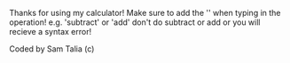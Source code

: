 Thanks for using my calculator!
Make sure to add the '' when typing in the operation!
e.g. 'subtract' or 'add' don't do subtract or add or you will recieve a syntax error!

Coded by Sam Talia (c)
